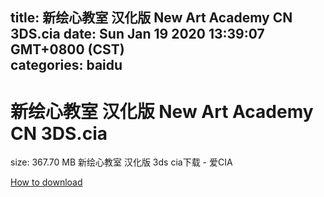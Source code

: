 
title: 新绘心教室 汉化版 New Art Academy CN 3DS.cia
date: Sun Jan 19 2020 13:39:07 GMT+0800 (CST)    
categories: baidu
---

# 新绘心教室 汉化版 New Art Academy CN 3DS.cia
size: 367.70 MB
 新绘心教室 汉化版 3ds cia下载 - 爱CIA
 

[How to download](https://bpcam.bemobtrk.com/go/2ceec3aa-1ca2-46d6-b9ff-aaa5c184517c?jno=5465)